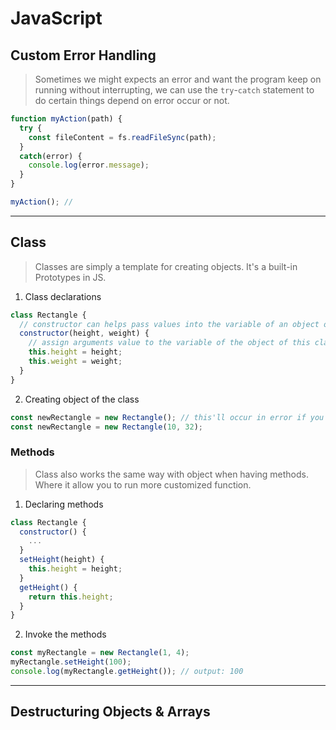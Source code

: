 # JavaScript
## Custom Error Handling
> Sometimes we might expects an error and want the program keep on running without interrupting, we can use the `try`-`catch` statement to do certain things depend on error occur or not.
```js
function myAction(path) {
  try {
    const fileContent = fs.readFileSync(path);
  }
  catch(error) {
    console.log(error.message);
  }
}

myAction(); //
```

---

## Class
> Classes are simply a template for creating objects. It's a built-in Prototypes in JS.
1. Class declarations
```js
class Rectangle {
  // constructor can helps pass values into the variable of an object of this class
  constructor(height, weight) {
    // assign arguments value to the variable of the object of this class
    this.height = height;
    this.weight = weight;
  }
}
```
2. Creating object of the class
```js
const newRectangle = new Rectangle(); // this'll occur in error if you don't pass the necessary parameters
const newRectangle = new Rectangle(10, 32);
```

### Methods
> Class also works the same way with object when having methods. Where it allow you to run more customized function.
1. Declaring methods
```js
class Rectangle {
  constructor() {
    ...
  }
  setHeight(height) {
    this.height = height;
  }
  getHeight() {
    return this.height;
  }
}
```
2. Invoke the methods
```js
const myRectangle = new Rectangle(1, 4);
myRectangle.setHeight(100);
console.log(myRectangle.getHeight()); // output: 100
```

---

## Destructuring Objects & Arrays

